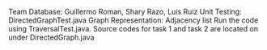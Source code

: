 Team Database: Guillermo Roman, Shary Razo, Luis Ruiz
Unit Testing: DirectedGraphTest.java
Graph Representation: Adjacency list 
Run the code using TraversalTest.java.
Source codes for task 1 and task 2 are located on under DirectedGraph.java
